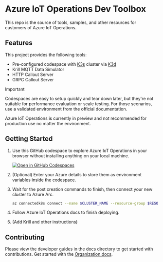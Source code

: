 # Azure IoT Operations Dev Toolbox

This repo is the source of tools, samples, and other resources for customers of Azure IoT Operations.

## Features

This project provides the following tools:

* Pre-configured codespace with [K3s](https://k3s.io/) cluster via [K3d](https://k3d.io/)
* Krill MQTT Data Simulator
* HTTP Callout Server
* GRPC Callout Server

> [!IMPORTANT]
> Codespaces are easy to setup quickly and tear down later, but they're not suitable for performance evaluation or scale testing. For those scenarios, use a validated environment from the official documentation.
>
> Azure IoT Operations is currently in preview and not recommended for production use no matter the environment.

## Getting Started

1. Use this GitHub codespace to explore Azure IoT Operations in your browser without installing anything on your local machine.

   [![Open in GitHub Codespaces](https://github.com/codespaces/badge.svg)](https://codespaces.new/Azure-Samples/explore-iot-operations?quickstart=1)

1. (Optional) Enter your Azure details to store them as environment variables inside the codespace. 

1. Wait for the post creation commands to finish, then connect your new cluster to Azure Arc.

   ```bash
   az connectedk8s connect --name $CLUSTER_NAME --resource-group $RESOURCE_GROUP  --subscription $SUBSCRIPTION_ID --location $REGION
   ```

1. Follow Azure IoT Operations docs to finish deploying.

1. (Add Krill and other instructions)

## Contributing

Please view the developer guides in the docs directory to get started with contributions. Get started with the [Organization docs](./docs/ORGANIZATION.md).
